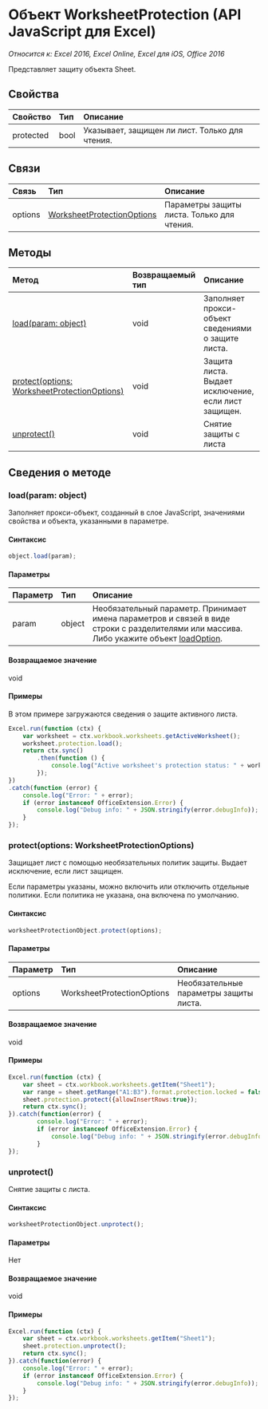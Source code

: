 # Объект WorksheetProtection (API JavaScript для Excel)

_Относится к: Excel 2016, Excel Online, Excel для iOS, Office 2016_

Представляет защиту объекта Sheet.

## Свойства

| Свойство     | Тип   |Описание
|:---------------|:--------|:----------|
|protected|bool|Указывает, защищен ли лист. Только для чтения.|

## Связи
| Связь | Тип   |Описание|
|:---------------|:--------|:----------|
|options|[WorksheetProtectionOptions](worksheetprotectionoptions.md)|Параметры защиты листа. Только для чтения.|

## Методы

| Метод           | Возвращаемый тип    |Описание|
|:---------------|:--------|:----------|
|[load(param: object)](#loadparam-object)|void|Заполняет прокси-объект сведениями о защите листа.|
|[protect(options: WorksheetProtectionOptions)](#protectoptions-worksheetprotectionoptions)|void|Защита листа. Выдает исключение, если лист защищен.|
|[unprotect()](#unprotect)|void|Снятие защиты с листа|

## Сведения о методе


### load(param: object)
Заполняет прокси-объект, созданный в слое JavaScript, значениями свойства и объекта, указанными в параметре.

#### Синтаксис
```js
object.load(param);
```

#### Параметры
| Параметр    | Тип   |Описание|
|:---------------|:--------|:----------|
|param|object|Необязательный параметр. Принимает имена параметров и связей в виде строки с разделителями или массива. Либо укажите объект [loadOption](loadoption.md).|

#### Возвращаемое значение
void

#### Примеры
В этом примере загружаются сведения о защите активного листа.
```js
Excel.run(function (ctx) {
    var worksheet = ctx.workbook.worksheets.getActiveWorksheet();
    worksheet.protection.load();            
    return ctx.sync()
        .then(function () {
            console.log("Active worksheet's protection status: " + worksheet.protection.protected);
        });
})
.catch(function (error) {
    console.log("Error: " + error);
    if (error instanceof OfficeExtension.Error) {
        console.log("Debug info: " + JSON.stringify(error.debugInfo));
    }
});
```

### protect(options: WorksheetProtectionOptions)
Защищает лист с помощью необязательных политик защиты. Выдает исключение, если лист защищен. 

Если параметры указаны, можно включить или отключить отдельные политики. Если политика не указана, она включена по умолчанию. 

#### Синтаксис
```js
worksheetProtectionObject.protect(options);
```

#### Параметры
| Параметр    | Тип   |Описание|
|:---------------|:--------|:----------|
|options|WorksheetProtectionOptions|Необязательные параметры защиты листа.|


#### Возвращаемое значение
void

#### Примеры
```js
Excel.run(function (ctx) { 
    var sheet = ctx.workbook.worksheets.getItem("Sheet1");
    var range = sheet.getRange("A1:B3").format.protection.locked = false;
    sheet.protection.protect({allowInsertRows:true});
    return ctx.sync(); 
}).catch(function(error) {
        console.log("Error: " + error);
        if (error instanceof OfficeExtension.Error) {
            console.log("Debug info: " + JSON.stringify(error.debugInfo));
        }
});

```
### unprotect()
Снятие защиты с листа. 

#### Синтаксис
```js
worksheetProtectionObject.unprotect();
```

#### Параметры
Нет

#### Возвращаемое значение
void

#### Примеры
```js
Excel.run(function (ctx) { 
    var sheet = ctx.workbook.worksheets.getItem("Sheet1");  
    sheet.protection.unprotect();
    return ctx.sync(); 
}).catch(function(error) {
    console.log("Error: " + error);
    if (error instanceof OfficeExtension.Error) {
        console.log("Debug info: " + JSON.stringify(error.debugInfo));
    }
});
```